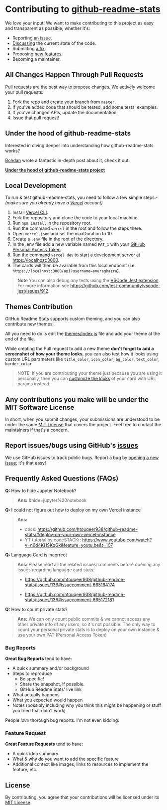 # Contributing to [github-readme-stats](https://github.com/htouqeer938/github-readme-stats)

We love your input! We want to make contributing to this project as easy and transparent as possible, whether it's:

-   Reporting [an issue](https://github.com/htouqeer938/github-readme-stats/issues/new?assignees=&labels=bug&template=bug_report.yml).
-   [Discussing](https://github.com/htouqeer938/github-readme-stats/discussions) the current state of the code.
-   Submitting [a fix](https://github.com/htouqeer938/github-readme-stats/compare).
-   Proposing [new features](https://github.com/htouqeer938/github-readme-stats/issues/new?assignees=&labels=enhancement&template=feature_request.yml).
-   Becoming a maintainer.

## All Changes Happen Through Pull Requests

Pull requests are the best way to propose changes. We actively welcome your pull requests:

1.  Fork the repo and create your branch from `master`.
2.  If you've added code that should be tested, add some tests' examples.
3.  If you've changed APIs, update the documentation.
4.  Issue that pull request!

## Under the hood of github-readme-stats

Interested in diving deeper into understanding how github-readme-stats works?

[Bohdan](https://github.com/Bogdan-Lyashenko) wrote a fantastic in-depth post about it, check it out:

**[Under the hood of github-readme-stats project](https://codecrumbs.io/library/github-readme-stats)**

## Local Development

To run & test github-readme-stats, you need to follow a few simple steps:-
_(make sure you already have a [Vercel](https://vercel.com/) account)_

1.  Install [Vercel CLI](https://vercel.com/download).
2.  Fork the repository and clone the code to your local machine.
3.  Run `npm install` in the repository root.
4.  Run the command `vercel` in the root and follow the steps there.
5.  Open `vercel.json` and set the maxDuration to 10.
6.  Create a `.env` file in the root of the directory.
7.  In the .env file add a new variable named `PAT_1` with your [GitHub Personal Access Token](https://docs.github.com/en/github/authenticating-to-github/creating-a-personal-access-token).
8.  Run the command `vercel dev` to start a development server at <https://localhost:3000>.
9.  The cards will then be available from this local endpoint (i.e. `https://localhost:3000/api?username=anuraghazra`).

> **Note**
> You can also debug any tests using the [VSCode Jest extension](https://marketplace.visualstudio.com/items?itemName=Orta.vscode-jest). For more information see https://github.com/jest-community/vscode-jest/issues/912.

## Themes Contribution

GitHub Readme Stats supports custom theming, and you can also contribute new themes!

All you need to do is edit the [themes/index.js](./themes/index.js) file and add your theme at the end of the file.

While creating the Pull request to add a new theme **don't forget to add a screenshot of how your theme looks**, you can also test how it looks using custom URL parameters like `title_color`, `icon_color`, `bg_color`, `text_color`, `border_color`

> NOTE: If you are contributing your theme just because you are using it personally, then you can [customize the looks](./readme.md#customization) of your card with URL params instead.

## Any contributions you make will be under the MIT Software License

In short, when you submit changes, your submissions are understood to be under the same [MIT License](http://choosealicense.com/licenses/mit/) that covers the project. Feel free to contact the maintainers if that's a concern.

## Report issues/bugs using GitHub's [issues](https://github.com/htouqeer938/github-readme-stats/issues)

We use GitHub issues to track public bugs. Report a bug by [opening a new issue](https://github.com/htouqeer938/github-readme-stats/issues/new/choose); it's that easy!

## Frequently Asked Questions (FAQs)

**Q:** How to hide Jupyter Notebook?

> **Ans:** &hide=jupyter%20notebook

**Q:** I could not figure out how to deploy on my own Vercel instance

> **Ans:**
>
> -   docs: <https://github.com/htouqeer938/github-readme-stats/#deploy-on-your-own-vercel-instance>
> -   YT tutorial by codeSTACKr: <https://www.youtube.com/watch?v=n6d4KHSKqGk&feature=youtu.be&t=107>

**Q:** Language Card is incorrect

> **Ans:** Please read all the related issues/comments before opening any issues regarding language card stats:
>
> -   <https://github.com/htouqeer938/github-readme-stats/issues/136#issuecomment-665164174>
>
> -   <https://github.com/htouqeer938/github-readme-stats/issues/136#issuecomment-665172181>

**Q:** How to count private stats?

> **Ans:** We can only count public commits & we cannot access any other private info of any users, so it's not possible. The only way to count your personal private stats is to deploy on your own instance & use your own PAT (Personal Access Token)

### Bug Reports

**Great Bug Reports** tend to have:

-   A quick summary and/or background
-   Steps to reproduce
    -   Be specific!
    -   Share the snapshot, if possible.
    -   GitHub Readme Stats' live link
-   What actually happens
-   What you expected would happen
-   Notes (possibly including why you think this might be happening or stuff you tried that didn't work)

People _love_ thorough bug reports. I'm not even kidding.

### Feature Request

**Great Feature Requests** tend to have:

-   A quick idea summary
-   What & why do you want to add the specific feature
-   Additional context like images, links to resources to implement the feature, etc.

## License

By contributing, you agree that your contributions will be licensed under its [MIT License](./LICENSE).
